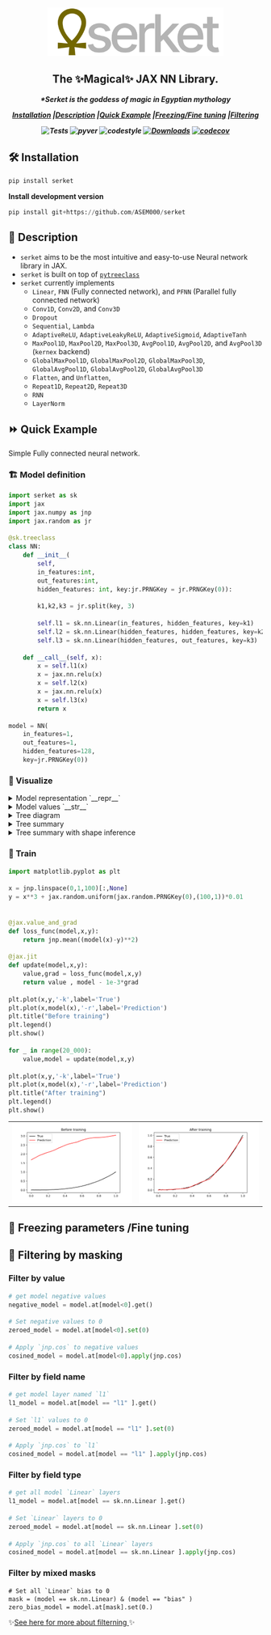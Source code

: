 
<div align="center">
<img width="350px" src="assets/serketLogo.svg"></div>

<h2 align="center">The ✨Magical✨ JAX NN Library.</h2>
<h5 align = "center"> *Serket is the goddess of magic in Egyptian mythology 

[**Installation**](#Installation)
|[**Description**](#Description)
|[**Quick Example**](#QuickExample)
|[**Freezing/Fine tuning**](#Freezing)
|[**Filtering**](#Filtering)


![Tests](https://github.com/ASEM000/serket/actions/workflows/tests.yml/badge.svg)
![pyver](https://img.shields.io/badge/python-3.7%203.8%203.9%203.10-red)
![codestyle](https://img.shields.io/badge/codestyle-black-lightgrey)
[![Downloads](https://pepy.tech/badge/serket)](https://pepy.tech/project/serket)
[![codecov](https://codecov.io/gh/ASEM000/serket/branch/main/graph/badge.svg?token=C6NXOK9EVS)](https://codecov.io/gh/ASEM000/serket)


</h5>


## 🛠️ Installation<a id="Installation"></a>

```python
pip install serket
```
**Install development version**
```python
pip install git+https://github.com/ASEM000/serket
```


## 📖 Description<a id="Description"></a>
- `serket` aims to be the most intuitive and easy-to-use Neural network library in JAX.
- `serket` is built on top of [`pytreeclass`](https://github.com/ASEM000/pytreeclass)
- `serket` currently implements 
  - `Linear`, `FNN` (Fully connected network), and `PFNN` (Parallel fully connected network)
  - `Conv1D`, `Conv2D`, and `Conv3D`
  - `Dropout`
  - `Sequential`, `Lambda`
  - `AdaptiveReLU`, `AdaptiveLeakyReLU`, `AdaptiveSigmoid`, `AdaptiveTanh`
  - `MaxPool1D`, `MaxPool2D`, `MaxPool3D`, `AvgPool1D`, `AvgPool2D`, and `AvgPool3D` (`kernex` backend)
  - `GlobalMaxPool1D`, `GlobalMaxPool2D`, `GlobalMaxPool3D`, `GlobalAvgPool1D`, `GlobalAvgPool2D`, `GlobalAvgPool3D`
  - `Flatten`, and `Unflatten`, 
  - `Repeat1D`, `Repeat2D`, `Repeat3D`
  - `RNN`
  - `LayerNorm`

## ⏩ Quick Example <a id="QuickExample">

Simple Fully connected neural network.

### 🏗️ Model definition
```python
import serket as sk 
import jax
import jax.numpy as jnp
import jax.random as jr

@sk.treeclass
class NN:
    def __init__(
        self, 
        in_features:int, 
        out_features:int, 
        hidden_features: int, key:jr.PRNGKey = jr.PRNGKey(0)):

        k1,k2,k3 = jr.split(key, 3)

        self.l1 = sk.nn.Linear(in_features, hidden_features, key=k1)
        self.l2 = sk.nn.Linear(hidden_features, hidden_features, key=k2)
        self.l3 = sk.nn.Linear(hidden_features, out_features, key=k3)
    
    def __call__(self, x):
        x = self.l1(x)
        x = jax.nn.relu(x)
        x = self.l2(x)
        x = jax.nn.relu(x)
        x = self.l3(x)
        return x

model = NN(
    in_features=1, 
    out_features=1, 
    hidden_features=128, 
    key=jr.PRNGKey(0))
```
### 🎨 Visualize


<details>
<summary> Model representation `__repr__` </summary>

```python
print(f"{model!r}")
# `*` represents untrainable(static) nodes.
NN(
  l1=Linear(
    weight=f32[1,128],
    bias=f32[128],
    *in_features=1,
    *out_features=128,
    *weight_init_func=init(key,shape,dtype),
    *bias_init_func=Lambda(key,shape)
  ),
  l2=Linear(
    weight=f32[128,128],
    bias=f32[128],
    *in_features=128,
    *out_features=128,
    *weight_init_func=init(key,shape,dtype),
    *bias_init_func=Lambda(key,shape)
  ),
  l3=Linear(
    weight=f32[128,1],
    bias=f32[1],
    *in_features=128,
    *out_features=1,
    *weight_init_func=init(key,shape,dtype),
    *bias_init_func=Lambda(key,shape)
  )
)
```

</details>

<details>
<summary> Model values `__str__` </summary>

```python
print(f"{model!s}")
# `*` represents untrainable(static) nodes.

NN(
  l1=Linear(
    weight=
      [[-0.556661   -0.6288703   1.28644    -2.9053314  -0.9808919   0.02763719
        -1.5992663   0.3522784  -0.72343904  2.1087773  -1.184502    0.37314773
         0.13440615 -1.1792887   2.646051   -0.31855923  1.2535691  -0.350722
         0.24288356  0.8924919   1.8751624  -0.4494902  -0.6869111   2.4898252
         1.0088646   2.3707743  -1.212474   -0.19152707  0.51991814 -0.801294
         1.9568022  -0.05682194  0.7434735   0.24796781 -0.31967887 -0.6026076
         0.02562018 -2.1735084  -0.7877185   1.1945596  -0.5776542  -0.08814432
         0.01738743  0.85175467 -2.4330282   2.400132   -0.15812641 -2.2410994
         1.8925649  -1.4573553  -1.5524752   0.2746206   0.99534875 -0.52039754
        -1.6240916   0.57301414  1.2754964   0.39254263  1.5842631  -0.4408383
         0.22060809 -0.11473875  1.2702179   0.14604266 -1.1393331  -0.20517357
         2.8613555  -0.76657873 -2.7623959   1.4629859   1.7641917   1.4639573
         0.90266997 -1.4661105   1.1719718   0.6656477  -0.6834308   1.0311401
        -3.0281627   1.7895395  -1.248399   -0.13082643  2.1665883   2.8423917
         0.24363454  0.20664148  1.7082529   2.129452    0.2974662  -0.8575109
        -0.5970874   0.01702698 -0.18604587  0.7464636   0.83206064  0.6965974
         0.7219791   0.8652629   1.3164111  -2.788336   -0.06530724 -0.7846771
        -0.7344756   1.5899261   0.2623837  -0.01147135 -0.5437088   0.68380916
        -1.5405492   1.1371891  -0.67851156 -0.37528485 -0.0336573  -2.0287845
         0.3067764  -1.3464272  -0.6037441  -1.6209227  -2.3215613  -3.062661
         0.5440992  -0.8735671   0.9094481   2.3398476   0.5821143   1.9373481
        -0.36942863  2.5151203 ]],
    bias=
      [1. 1. 1. 1. 1. 1. 1. 1. 1. 1. 1. 1. 1. 1. 1. 1. 1. 1. 1. 1. 1. 1. 1. 1.
       1. 1. 1. 1. 1. 1. 1. 1. 1. 1. 1. 1. 1. 1. 1. 1. 1. 1. 1. 1. 1. 1. 1. 1.
       1. 1. 1. 1. 1. 1. 1. 1. 1. 1. 1. 1. 1. 1. 1. 1. 1. 1. 1. 1. 1. 1. 1. 1.
       1. 1. 1. 1. 1. 1. 1. 1. 1. 1. 1. 1. 1. 1. 1. 1. 1. 1. 1. 1. 1. 1. 1. 1.
       1. 1. 1. 1. 1. 1. 1. 1. 1. 1. 1. 1. 1. 1. 1. 1. 1. 1. 1. 1. 1. 1. 1. 1.
       1. 1. 1. 1. 1. 1. 1. 1.],
    *in_features=1,
    *out_features=128,
    *weight_init_func=init(key,shape,dtype),
    *bias_init_func=Lambda(key,shape)
  ),
  l2=Linear(
    weight=
      [[ 0.01565691 -0.02781865  0.15829083 ...  0.00930642  0.03536453
         0.01890953]
       [-0.01510135  0.1975845   0.2470963  ... -0.13168702  0.01404842
        -0.21973991]
       [-0.07814246 -0.18890998 -0.26707044 ... -0.15391685 -0.16248046
        -0.11042175]
       ...
       [-0.01806537  0.01311939  0.00696071 ... -0.18970545  0.07411639
        -0.04393121]
       [ 0.07426595  0.19547018 -0.26033685 ... -0.01357261 -0.00193011
        -0.00152987]
       [-0.00897581 -0.0115421   0.08062097 ... -0.098473    0.1083767
         0.12410464]],
    bias=
      [1. 1. 1. 1. 1. 1. 1. 1. 1. 1. 1. 1. 1. 1. 1. 1. 1. 1. 1. 1. 1. 1. 1. 1.
       1. 1. 1. 1. 1. 1. 1. 1. 1. 1. 1. 1. 1. 1. 1. 1. 1. 1. 1. 1. 1. 1. 1. 1.
       1. 1. 1. 1. 1. 1. 1. 1. 1. 1. 1. 1. 1. 1. 1. 1. 1. 1. 1. 1. 1. 1. 1. 1.
       1. 1. 1. 1. 1. 1. 1. 1. 1. 1. 1. 1. 1. 1. 1. 1. 1. 1. 1. 1. 1. 1. 1. 1.
       1. 1. 1. 1. 1. 1. 1. 1. 1. 1. 1. 1. 1. 1. 1. 1. 1. 1. 1. 1. 1. 1. 1. 1.
       1. 1. 1. 1. 1. 1. 1. 1.],
    *in_features=128,
    *out_features=128,
    *weight_init_func=init(key,shape,dtype),
    *bias_init_func=Lambda(key,shape)
  ),
  l3=Linear(
    weight=
      [[-0.13613197]
       [ 0.14116174]
       [-0.06744987]
       [-0.08091136]
       [-0.27361065]
       [-0.06548355]
       [ 0.01022272]
       [ 0.0252317 ]
       [ 0.0237782 ]
       [ 0.00614042]
       [ 0.1812661 ]
       [-0.06621032]
       [ 0.16613998]
       [-0.05014007]
       [-0.21103479]
       [-0.11941364]
       [ 0.00036292]
       [ 0.00039283]
       [ 0.08278123]
       [ 0.10028461]
       [ 0.07373375]
       [ 0.04089416]
       [-0.00426106]
       [-0.0247845 ]
       [ 0.2804994 ]
       [-0.11494187]
       [ 0.26255226]
       [-0.05349432]
       [-0.16621305]
       [ 0.0187737 ]
       [ 0.11997257]
       [ 0.24926668]
       [ 0.12966438]
       [ 0.02550141]
       [ 0.18541676]
       [-0.09129915]
       [-0.22716352]
       [-0.18755099]
       [ 0.1665244 ]
       [-0.10028487]
       [ 0.09164064]
       [-0.02597431]
       [-0.15029983]
       [-0.02553205]
       [ 0.16129787]
       [-0.07182706]
       [-0.07004812]
       [-0.03763127]
       [-0.06973497]
       [-0.0998554 ]
       [ 0.00957549]
       [ 0.0948947 ]
       [-0.11812133]
       [ 0.00408699]
       [ 0.18451509]
       [-0.2392044 ]
       [ 0.1889591 ]
       [ 0.20876819]
       [ 0.16006592]
       [ 0.11820399]
       [ 0.13270618]
       [-0.02642066]
       [-0.03972287]
       [ 0.0130475 ]
       [ 0.12387222]
       [-0.07360736]
       [-0.07168346]
       [ 0.26462224]
       [-0.24544406]
       [ 0.02614611]
       [ 0.17016351]
       [-0.10638441]
       [-0.01891194]
       [ 0.02476142]
       [ 0.00474042]
       [ 0.06326718]
       [-0.10003307]
       [ 0.03704525]
       [-0.17377096]
       [ 0.02369826]
       [-0.09041592]
       [ 0.06363823]
       [-0.00131075]
       [-0.19338304]
       [ 0.2741859 ]
       [-0.03178171]
       [-0.0061704 ]
       [ 0.01059608]
       [ 0.17419283]
       [ 0.08168265]
       [ 0.08119942]
       [ 0.07225287]
       [-0.02761899]
       [ 0.11468761]
       [ 0.0180395 ]
       [-0.04214213]
       [-0.10949433]
       [-0.03126818]
       [ 0.14708327]
       [-0.25051817]
       [ 0.0431254 ]
       [ 0.10890955]
       [-0.00171187]
       [-0.07619253]
       [ 0.16909993]
       [-0.11504915]
       [ 0.02266672]
       [ 0.22796142]
       [ 0.05010169]
       [-0.26961675]
       [-0.02833704]
       [-0.21504459]
       [ 0.00469143]
       [ 0.23426442]
       [ 0.04301503]
       [-0.13504943]
       [-0.1914389 ]
       [-0.1553146 ]
       [ 0.00082878]
       [-0.05092873]
       [-0.13719554]
       [-0.24856809]
       [-0.05966872]
       [-0.04416765]
       [ 0.12827884]
       [-0.06721988]
       [ 0.05502734]
       [ 0.03519182]],
    bias=[1.],
    *in_features=128,
    *out_features=1,
    *weight_init_func=init(key,shape,dtype),
    *bias_init_func=Lambda(key,shape)
  )
)

```

</details>


<details>
<summary>Tree diagram</summary>

```python
# `*` represents untrainable(static) nodes.
print(model.tree_diagram())
NN
    ├── l1=Linear
    │   ├── weight=f32[1,128]
    │   ├── bias=f32[128]
    │   ├*─ in_features=1
    │   ├*─ out_features=128
    │   ├*─ weight_init_func=init(key,shape,dtype)
    │   └*─ bias_init_func=Lambda(key,shape)    
    ├── l2=Linear
    │   ├── weight=f32[128,128]
    │   ├── bias=f32[128]
    │   ├*─ in_features=128
    │   ├*─ out_features=128
    │   ├*─ weight_init_func=init(key,shape,dtype)
    │   └*─ bias_init_func=Lambda(key,shape)    
    └── l3=Linear
        ├── weight=f32[128,1]
        ├── bias=f32[1]
        ├*─ in_features=128
        ├*─ out_features=1
        ├*─ weight_init_func=init(key,shape,dtype)
        └*─ bias_init_func=Lambda(key,shape) 
```
</details>



<details> <summary> Tree summary  </summary>

```python
>>> print(model.summary())
┌────┬──────┬─────────┬───────┬───────────────────┐
│Name│Type  │Param #  │Size   │Config             │
├────┼──────┼─────────┼───────┼───────────────────┤
│l1  │Linear│256(0)   │1.00KB │weight=f32[1,128]  │
│    │      │         │(0.00B)│bias=f32[128]      │
├────┼──────┼─────────┼───────┼───────────────────┤
│l2  │Linear│16,512(0)│64.50KB│weight=f32[128,128]│
│    │      │         │(0.00B)│bias=f32[128]      │
├────┼──────┼─────────┼───────┼───────────────────┤
│l3  │Linear│129(0)   │516.00B│weight=f32[128,1]  │
│    │      │         │(0.00B)│bias=f32[1]        │
└────┴──────┴─────────┴───────┴───────────────────┘
Total count :	16,897(0)
Dynamic count :	16,897(0)
Frozen count :	0(0)
---------------------------------------------------
Total size :	66.00KB(0.00B)
Dynamic size :	66.00KB(0.00B)
Frozen size :	0.00B(0.00B)
===================================================
```

</details>

<details>

<summary> Tree summary with shape inference </summary>
**Using `model.summary(array=input_array)` `serket` can evaluate the shape propagation without evaluating the model , by using `jax` no-flop shape inference operations.**

```python
print(model.summary(array=x))

┌────┬──────┬─────────┬───────┬───────────────────┬────────────┐
│Name│Type  │Param #  │Size   │Config             │Input/Output│
├────┼──────┼─────────┼───────┼───────────────────┼────────────┤
│l1  │Linear│256(0)   │1.00KB │weight=f32[1,128]  │f32[100,1]  │
│    │      │         │(0.00B)│bias=f32[128]      │f32[100,128]│
├────┼──────┼─────────┼───────┼───────────────────┼────────────┤
│l2  │Linear│16,512(0)│64.50KB│weight=f32[128,128]│f32[100,128]│
│    │      │         │(0.00B)│bias=f32[128]      │f32[100,128]│
├────┼──────┼─────────┼───────┼───────────────────┼────────────┤
│l3  │Linear│129(0)   │516.00B│weight=f32[128,1]  │f32[100,128]│
│    │      │         │(0.00B)│bias=f32[1]        │f32[100,1]  │
└────┴──────┴─────────┴───────┴───────────────────┴────────────┘
Total count :	16,897(0)
Dynamic count :	16,897(0)
Frozen count :	0(0)
----------------------------------------------------------------
Total size :	66.00KB(0.00B)
Dynamic size :	66.00KB(0.00B)
Frozen size :	0.00B(0.00B)
================================================================

```

</details>

### ‍🔧 Train
```python
import matplotlib.pyplot as plt

x = jnp.linspace(0,1,100)[:,None]
y = x**3 + jax.random.uniform(jax.random.PRNGKey(0),(100,1))*0.01


@jax.value_and_grad
def loss_func(model,x,y):
    return jnp.mean((model(x)-y)**2)

@jax.jit
def update(model,x,y):
    value,grad = loss_func(model,x,y)
    return value , model - 1e-3*grad

plt.plot(x,y,'-k',label='True')
plt.plot(x,model(x),'-r',label='Prediction')
plt.title("Before training")
plt.legend()
plt.show()

for _ in range(20_000):
    value,model = update(model,x,y)

plt.plot(x,y,'-k',label='True')
plt.plot(x,model(x),'-r',label='Prediction')
plt.title("After training")
plt.legend()
plt.show()
```

<div align = "center" >
<table><tr>
<td><div align = "center" > <img width = "350px" src= "assets/before_training.svg" ></div></td>
<td><div align = "center" > <img width = "350px" src= "assets/after_training.svg" ></div></td>
</tr>
</table>
</div>

## 🥶 Freezing parameters /Fine tuning<a id="Freezing" >
<!-- In `serket` simply use `.at[...].freeze()`/`.at[...].unfreeze()` on `treeclass` instance to freeze/unfreeze it is parameters.
```python
# Freeze the entire model
frozen_model = model.at[...].freeze()

# To freeze a certain sub module
# use model = model.at["sub_module name"].freeze()

@jax.value_and_grad
def loss_func(model,x,y):
    return jnp.mean((model(x)-y)**2)

@jax.jit
def update(model,x,y):
    value,grad = loss_func(model,x,y)
    return value , model - 1e-3*grad

plt.plot(x,y,'-k',label='True')
plt.plot(x,frozen_model(x),'-r',label='Prediction')
plt.title("Before training")
plt.legend()

plt.show()
for _ in range(20_000):
    value,frozen_model = update(frozen_model,x,y)

plt.plot(x,y,'-k',label='True')
plt.plot(x,frozen_model(x),'-r',label='Prediction')
plt.title("After training")
plt.legend()
plt.show()
```

<div align="center">
<table><tr>
<td><div align = "center" > <img width = "350px" src= "assets/frozen_before_training.svg" ></div></td>
<td><div align = "center" > <img width = "350px" src= "assets/frozen_after_training.svg" ></div></td>
</tr>
</table>
</div> -->


## 🔘 Filtering by masking<a id="Filterning" >

### Filter by value
```python
# get model negative values
negative_model = model.at[model<0].get()

# Set negative values to 0
zeroed_model = model.at[model<0].set(0)

# Apply `jnp.cos` to negative values
cosined_model = model.at[model<0].apply(jnp.cos)
```
### Filter by field name 
```python
# get model layer named `l1`
l1_model = model.at[model == "l1" ].get()

# Set `l1` values to 0
zeroed_model = model.at[model == "l1" ].set(0)

# Apply `jnp.cos` to `l1` 
cosined_model = model.at[model == "l1" ].apply(jnp.cos)
```

### Filter by field type
```python
# get all model `Linear` layers
l1_model = model.at[model == sk.nn.Linear ].get()

# Set `Linear` layers to 0
zeroed_model = model.at[model == sk.nn.Linear ].set(0)

# Apply `jnp.cos` to all `Linear` layers 
cosined_model = model.at[model == sk.nn.Linear ].apply(jnp.cos)
```

### Filter by mixed masks
```
# Set all `Linear` bias to 0
mask = (model == sk.nn.Linear) & (model == "bias" )
zero_bias_model = model.at[mask].set(0.)
```

✨[See here for more about filterning ](https://github.com/ASEM000/PyTreeClass#%EF%B8%8F-filtering-with-at-)✨
